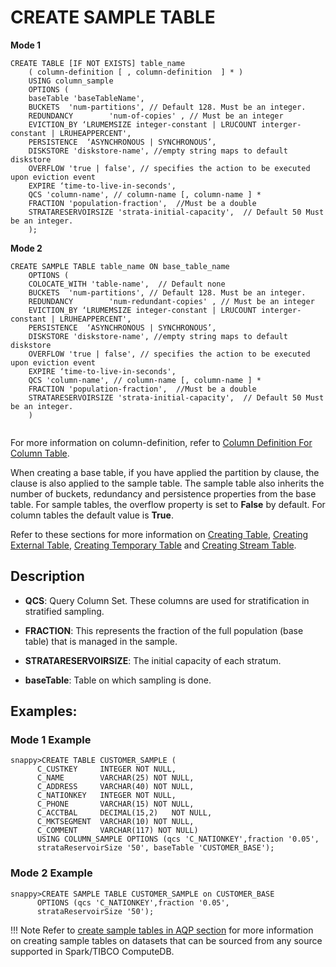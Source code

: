 # CREATE SAMPLE TABLE

**Mode 1**

```pre
CREATE TABLE [IF NOT EXISTS] table_name 
    ( column-definition	[ , column-definition  ] * )
    USING column_sample
    OPTIONS (
    baseTable 'baseTableName',
    BUCKETS  'num-partitions', // Default 128. Must be an integer.
    REDUNDANCY        'num-of-copies' , // Must be an integer
    EVICTION_BY ‘LRUMEMSIZE integer-constant | LRUCOUNT interger-constant | LRUHEAPPERCENT',
    PERSISTENCE  ‘ASYNCHRONOUS | SYNCHRONOUS’,
    DISKSTORE 'diskstore-name', //empty string maps to default diskstore
    OVERFLOW 'true | false', // specifies the action to be executed upon eviction event
    EXPIRE ‘time-to-live-in-seconds',
    QCS 'column-name', // column-name [, column-name ] *
    FRACTION 'population-fraction',  //Must be a double
    STRATARESERVOIRSIZE 'strata-initial-capacity',  // Default 50 Must be an integer.
    );
```    

**Mode 2**

```pre
CREATE SAMPLE TABLE table_name ON base_table_name
    OPTIONS (
    COLOCATE_WITH 'table-name',  // Default none
    BUCKETS  'num-partitions', // Default 128. Must be an integer.
    REDUNDANCY        'num-redundant-copies' , // Must be an integer
    EVICTION_BY ‘LRUMEMSIZE integer-constant | LRUCOUNT interger-constant | LRUHEAPPERCENT',
    PERSISTENCE  ‘ASYNCHRONOUS | SYNCHRONOUS’,
    DISKSTORE 'diskstore-name', //empty string maps to default diskstore
    OVERFLOW 'true | false', // specifies the action to be executed upon eviction event
    EXPIRE ‘time-to-live-in-seconds',
    QCS 'column-name', // column-name [, column-name ] *
    FRACTION 'population-fraction',  //Must be a double
    STRATARESERVOIRSIZE 'strata-initial-capacity',  // Default 50 Must be an integer.
    )
    
```
For more information on column-definition, refer to [Column Definition For Column Table](create-table.md#column-definition).

When creating a base table, if you have applied the partition by clause, the clause is also applied to the sample table. The sample table also inherits the number of buckets, redundancy and persistence properties from the base table.
For sample tables, the overflow property is set to **False** by default. For column tables the default value is **True**.

Refer to these sections for more information on [Creating Table](create-table.md), [Creating External Table](create-external-table.md), [Creating Temporary Table](create-temporary-table.md) and [Creating Stream Table](create-stream-table.md).

## Description

 * **QCS**: Query Column Set. These columns are used for stratification in stratified sampling. 

 * **FRACTION**: This represents the fraction of the full population (base table) that is managed in the sample. 

 * **STRATARESERVOIRSIZE**: The initial capacity of each stratum.

 * **baseTable**: Table on which sampling is done.

## Examples: 

### Mode 1 Example

```pre
snappy>CREATE TABLE CUSTOMER_SAMPLE ( 
      C_CUSTKEY     INTEGER NOT NULL,
      C_NAME        VARCHAR(25) NOT NULL,
      C_ADDRESS     VARCHAR(40) NOT NULL,
      C_NATIONKEY   INTEGER NOT NULL,
      C_PHONE       VARCHAR(15) NOT NULL,
      C_ACCTBAL     DECIMAL(15,2)   NOT NULL,
      C_MKTSEGMENT  VARCHAR(10) NOT NULL,
      C_COMMENT     VARCHAR(117) NOT NULL)
      USING COLUMN_SAMPLE OPTIONS (qcs 'C_NATIONKEY',fraction '0.05', 
      strataReservoirSize '50', baseTable 'CUSTOMER_BASE');
```

### Mode 2 Example

```pre
snappy>CREATE SAMPLE TABLE CUSTOMER_SAMPLE on CUSTOMER_BASE
      OPTIONS (qcs 'C_NATIONKEY',fraction '0.05', 
      strataReservoirSize '50');
```    

!!! Note
	Refer to [create sample tables in AQP section](../../sde/working_with_stratified_samples.md#create-sample-tables) for more information on creating sample tables on datasets that can be sourced from any source supported in Spark/TIBCO ComputeDB.
